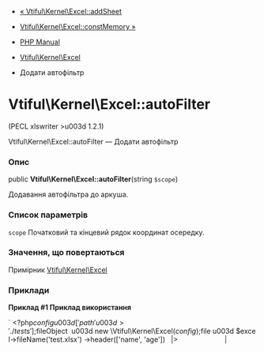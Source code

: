 - [« Vtiful\Kernel\Excel::addSheet](vtiful-kernel-excel.addSheet.md)
- [Vtiful\Kernel\Excel::constMemory
»](vtiful-kernel-excel.constMemory.md)

- [PHP Manual](index.md)
- [Vtiful\Kernel\Excel](class.vtiful-kernel-excel.md)
- Додати автофільтр

# Vtiful\Kernel\Excel::autoFilter

(PECL xlswriter \>u003d 1.2.1)

Vtiful\Kernel\Excel::autoFilter — Додати автофільтр

### Опис

public **Vtiful\Kernel\Excel::autoFilter**(string `$scope`)

Додавання автофільтра до аркуша.

### Список параметрів

`scope`
Початковий та кінцевий рядок координат осередку.

### Значення, що повертаються

Примірник [Vtiful\Kernel\Excel](class.vtiful-kernel-excel.md)

### Приклади

**Приклад #1 Приклад використання**

` <?php$config u003d [   'path' u003d> './tests'];$fileObject  u003d new \Vtiful\Kernel\Excel($config);$file u003d $excel->fileName('test.xlsx') ->header(['name', 'age'])   |>                        |
